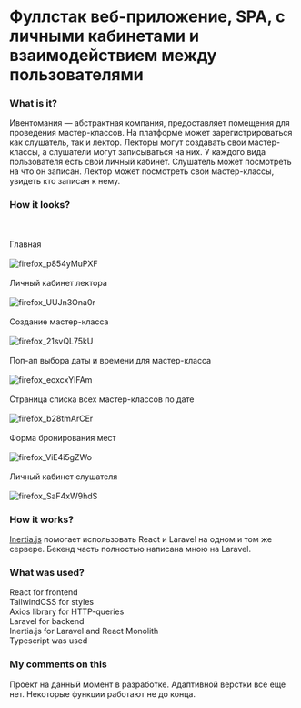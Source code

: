 # Фуллстак веб-приложение, SPA, с личными кабинетами и взаимодействием между пользователями 

### What is it?

Ивентомания — абстрактная компания, предоставляет помещения для проведения мастер-классов. На платформе может зарегистрироваться как слушатель, так и лектор.
Лекторы могут создавать свои мастер-классы, а слушатели могут записываться на них. У каждого вида пользователя есть свой личный кабинет. Слушатель может посмотреть на что он записан. Лектор может посмотреть свои мастер-классы, увидеть кто записан к нему.

### How it looks?

<br/><br/>Главная<br/><br/>
![firefox_p854yMuPXF](https://github.com/user-attachments/assets/bb99fb32-abf5-492a-b723-6aa39234d0a2)
<br/><br/>Личный кабинет лектора<br/><br/>
![firefox_UUJn3Ona0r](https://github.com/user-attachments/assets/bc2f869f-e69a-41c6-9111-abb812b8f7a3)
<br/><br/>Создание мастер-класса<br/><br/>
![firefox_21svQL75kU](https://github.com/Glebanka/IventoMania_React-Laravel/assets/92989466/08a368b6-6fee-4865-96dc-01ec00cb9f23)
<br/><br/>Поп-ап выбора даты и времени для мастер-класса<br/><br/>
![firefox_eoxcxYlFAm](https://github.com/user-attachments/assets/4d71a815-0bb2-46ed-8680-80d360d0fa03)
<br/><br/>Страница списка всех мастер-классов по дате<br/><br/>
![firefox_b28tmArCEr](https://github.com/user-attachments/assets/14261ab2-471a-4d5e-a79a-8745430be664)
<br/><br/>Форма бронирования мест<br/><br/>
![firefox_ViE4i5gZWo](https://github.com/user-attachments/assets/58fb460a-0115-41ec-b9ff-a15431b614ac)
<br/><br/>Личный кабинет слушателя<br/><br/>
![firefox_SaF4xW9hdS](https://github.com/user-attachments/assets/e3216250-370d-40f1-a151-ff2e6d86a563)


### How it works?

<a href="https://inertiajs.com/">Inertia.js</a> помогает использовать React и Laravel на одном и том же сервере. Бекенд часть полностью написана мною на Laravel.

### What was used?

React for frontend <br/>
TailwindCSS for styles <br/>
Axios library for HTTP-queries <br/>
Laravel for backend <br/>
Inertia.js for Laravel and React Monolith <br/>
Typescript was used <br/>

### My comments on this

Проект на данный момент в разработке. Адаптивной верстки все еще нет. Некоторые функции работают не до конца.

